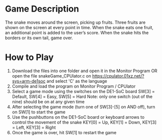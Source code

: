 # Game Description
The snake moves around the screen, picking up fruits. Three fruits are shown on the screen at every point in time. When the snake eats one fruit, an additional point is added to the user’s score. When the snake hits the borders or its own tail, game over.

# How to Play
1. Download the files into one folder and open it in the Monitor Program OR open the file snakeGame_CPUlator.c on https://cpulator.01xz.net/?sys=arm-de1soc and select 'C' as the language
2. Compile and load the program on Monitor Program / CPUlator
3. Select a game mode using the switches on the DE1-SoC board
   SW[3] = Default, SW[4] = Easy, SW[5] = Hard
   Note: only one switch (out of the nine) should be on at any given time
4. After selecting the game mode (turn one of SW[3]-[5] on AND off), turn on SW[1] to start the game
5. Use the pushbuttons on the DE1-SoC board or keyboard arrows to control the movement of the snake
   KEY[0] = Up, KEY[1] = Down, KEY[3] = Left, KEY[3] = Right
6. Once the game is over, hit SW[1] to restart the game
